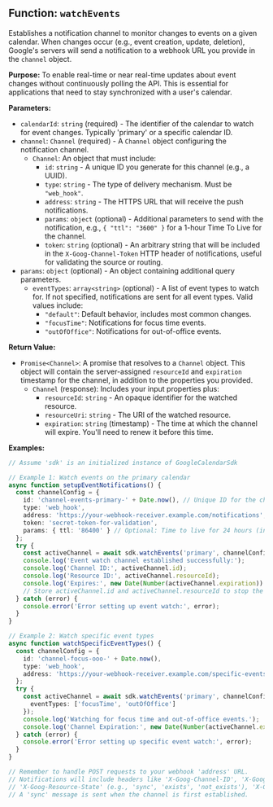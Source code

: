 ## Function: `watchEvents`

Establishes a notification channel to monitor changes to events on a given calendar. When changes occur (e.g., event creation, update, deletion), Google's servers will send a notification to a webhook URL you provide in the `channel` object.

**Purpose:**
To enable real-time or near real-time updates about event changes without continuously polling the API. This is essential for applications that need to stay synchronized with a user's calendar.

**Parameters:**
- `calendarId`: `string` (required) - The identifier of the calendar to watch for event changes. Typically 'primary' or a specific calendar ID.
- `channel`: `Channel` (required) - A `Channel` object configuring the notification channel.
  - `Channel`: An object that must include:
    - `id`: `string` - A unique ID you generate for this channel (e.g., a UUID).
    - `type`: `string` - The type of delivery mechanism. Must be `"web_hook"`.
    - `address`: `string` - The HTTPS URL that will receive the push notifications.
    - `params`: `object` (optional) - Additional parameters to send with the notification, e.g., `{ "ttl": "3600" }` for a 1-hour Time To Live for the channel.
    - `token`: `string` (optional) - An arbitrary string that will be included in the `X-Goog-Channel-Token` HTTP header of notifications, useful for validating the source or routing.
- `params`: `object` (optional) - An object containing additional query parameters.
  - `eventTypes`: `array<string>` (optional) - A list of event types to watch for. If not specified, notifications are sent for all event types. Valid values include:
    - `"default"`: Default behavior, includes most common changes.
    - `"focusTime"`: Notifications for focus time events.
    - `"outOfOffice"`: Notifications for out-of-office events.

**Return Value:**
- `Promise<Channel>`: A promise that resolves to a `Channel` object. This object will contain the server-assigned `resourceId` and `expiration` timestamp for the channel, in addition to the properties you provided.
  - `Channel` (response): Includes your input properties plus:
    - `resourceId`: `string` - An opaque identifier for the watched resource.
    - `resourceUri`: `string` - The URI of the watched resource.
    - `expiration`: `string` (timestamp) - The time at which the channel will expire. You'll need to renew it before this time.

**Examples:**
```typescript
// Assume 'sdk' is an initialized instance of GoogleCalendarSdk

// Example 1: Watch events on the primary calendar
async function setupEventNotifications() {
  const channelConfig = {
    id: 'channel-events-primary-' + Date.now(), // Unique ID for the channel
    type: 'web_hook',
    address: 'https://your-webhook-receiver.example.com/notifications',
    token: 'secret-token-for-validation',
    params: { ttl: '86400' } // Optional: Time to live for 24 hours (in seconds)
  };
  try {
    const activeChannel = await sdk.watchEvents('primary', channelConfig);
    console.log('Event watch channel established successfully:');
    console.log('Channel ID:', activeChannel.id);
    console.log('Resource ID:', activeChannel.resourceId);
    console.log('Expires:', new Date(Number(activeChannel.expiration)).toISOString());
    // Store activeChannel.id and activeChannel.resourceId to stop the channel later if needed.
  } catch (error) {
    console.error('Error setting up event watch:', error);
  }
}

// Example 2: Watch specific event types
async function watchSpecificEventTypes() {
  const channelConfig = {
    id: 'channel-focus-ooo-' + Date.now(),
    type: 'web_hook',
    address: 'https://your-webhook-receiver.example.com/specific-events'
  };
  try {
    const activeChannel = await sdk.watchEvents('primary', channelConfig, {
      eventTypes: ['focusTime', 'outOfOffice']
    });
    console.log('Watching for focus time and out-of-office events.');
    console.log('Channel Expiration:', new Date(Number(activeChannel.expiration)).toLocaleString());
  } catch (error) {
    console.error('Error setting up specific event watch:', error);
  }
}

// Remember to handle POST requests to your webhook 'address' URL.
// Notifications will include headers like 'X-Goog-Channel-ID', 'X-Goog-Resource-ID',
// 'X-Goog-Resource-State' (e.g., 'sync', 'exists', 'not_exists'), 'X-Goog-Message-Number'.
// A 'sync' message is sent when the channel is first established.
```